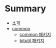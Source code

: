# Summary

- [소개](./intro.md)
- [common](./01.common/00.overview.md)
    - [common 패키지](./01.common/01.common.md)
    - [bitutil 패키지](./01.common/02.bitutil.md)